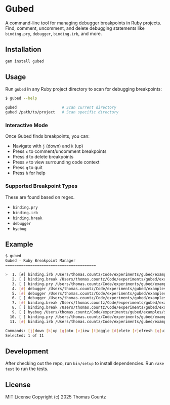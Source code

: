 # Gubed

A command-line tool for managing debugger breakpoints in Ruby projects. Find, comment, uncomment, and delete debugging statements like `binding.pry`, `debugger`, `binding.irb`, and more.

## Installation

```bash
gem install gubed
```

## Usage

Run `gubed` in any Ruby project directory to scan for debugging breakpoints:

```bash
$ gubed --help

gubed                    # Scan current directory
gubed /path/to/project   # Scan specific directory
```

### Interactive Mode

Once Gubed finds breakpoints, you can:

- Navigate with `j` (down) and `k` (up)
- Press `c` to comment/uncomment breakpoints
- Press `d` to delete breakpoints
- Press `v` to view surrounding code context
- Press `q` to quit
- Press `h` for help

### Supported Breakpoint Types

These are found based on regex.

- `binding.pry`
- `binding.irb`
- `binding.break`
- `debugger`
- `byebug`

## Example

```bash
$ gubed
Gubed - Ruby Breakpoint Manager
========================================

>  1. [#] binding.irb /Users/thomas.countz/Code/experiments/gubed/examples/calculator.rb:14
   2. [ ] binding.break /Users/thomas.countz/Code/experiments/gubed/examples/calculator.rb:19
   3. [ ] binding.pry /Users/thomas.countz/Code/experiments/gubed/examples/calculator.rb:3
   4. [#] debugger /Users/thomas.countz/Code/experiments/gubed/examples/calculator.rb:8
   5. [#] debugger /Users/thomas.countz/Code/experiments/gubed/examples/sample_app.rb:11
   6. [ ] debugger /Users/thomas.countz/Code/experiments/gubed/examples/sample_app.rb:15
   7. [#] binding.break /Users/thomas.countz/Code/experiments/gubed/examples/sample_app.rb:17
   8. [ ] binding.break /Users/thomas.countz/Code/experiments/gubed/examples/sample_app.rb:22
   9. [ ] byebug /Users/thomas.countz/Code/experiments/gubed/examples/sample_app.rb:25
  10. [ ] binding.pry /Users/thomas.countz/Code/experiments/gubed/examples/sample_app.rb:4
  11. [#] binding.irb /Users/thomas.countz/Code/experiments/gubed/examples/sample_app.rb:9

Commands: [j]down [k]up [g]oto [v]iew [t]oggle [d]elete [r]efresh [q]uit [h]elp
Selected: 1 of 11
```

## Development

After checking out the repo, run `bin/setup` to install dependencies. Run `rake test` to run the tests.

## License

MIT License Copyright (c) 2025 Thomas Countz
